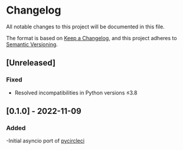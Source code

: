 # Changelog

All notable changes to this project will be documented in this file.

The format is based on [Keep a Changelog](https://keepachangelog.com/en/1.0.0/),
and this project adheres to [Semantic Versioning](https://semver.org/spec/v2.0.0.html).

## [Unreleased]
### Fixed
- Resolved incompatibilities in Python versions ≤3.8


## [0.1.0] - 2022-11-09
### Added
-Initial asyncio port of [pycircleci](https://github.com/alpinweis/pycircleci)
